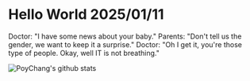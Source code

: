 # Hello World 2025/01/11

Doctor: "I have some news about your baby."
Parents: "Don't tell us the gender, we want to keep it a surprise."
Doctor: "Oh I get it, you're those type of people. Okay, well IT is not breathing."

![PoyChang's github stats](https://github-readme-stats.vercel.app/api?username=poychang&show_icons=true&theme=dracula)
